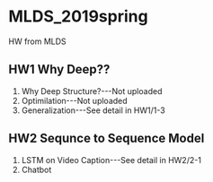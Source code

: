 # MLDS_2019spring
HW from MLDS

## HW1 Why Deep??
1. Why Deep Structure?---Not uploaded
2. Optimilation---Not uploaded
3. Generalization---See detail in HW1/1-3

## HW2 Sequnce to Sequence Model
1. LSTM on Video Caption---See detail in HW2/2-1
2. Chatbot

